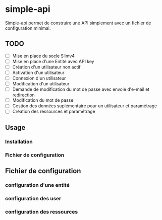 # simple-api

Simple-api permet de construire une API simplement avec un fichier de configuration minimal.

## TODO

- [ ] Mise en place du socle Slimv4
- [ ] Mise en place d'une Entité avec API key
- [ ] Création d'un utilisateur non actif
- [ ] Activation d'un utilisateur
- [ ] Connexion d'un utilisateur
- [ ] Modification d'un utilisateur
- [ ] Demande de modification du mot de passe avec envoie d'e-mail et redirection
- [ ] Modification du mot de passe
- [ ] Gestion des données suplémentaire pour un utilisateur et paramétrage
- [ ] Création des ressources et paramétrage

## Usage

### Installation

### Fichier de configuration

## Fichier de configuration

### configuration d'une entité

### configuration des user

### configuration des ressources
